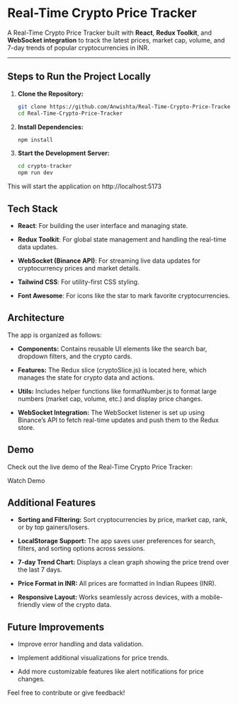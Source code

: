 # Real-Time Crypto Price Tracker

A Real-Time Crypto Price Tracker built with **React**, **Redux Toolkit**, and **WebSocket integration** to track the latest prices, market cap, volume, and 7-day trends of popular cryptocurrencies in INR.

---

## Steps to Run the Project Locally

1. **Clone the Repository:**
   ```bash
   git clone https://github.com/Anwishta/Real-Time-Crypto-Price-Tracker.git
   cd Real-Time-Crypto-Price-Tracker
   ```


2. **Install Dependencies:**
    ```bash
    npm install
    ````

3. **Start the Development Server:**

    ```bash
    cd crypto-tracker
    npm run dev
    ```

This will start the application on http://localhost:5173

## Tech Stack
- **React**: For building the user interface and managing state.

- **Redux Toolkit**: For global state management and handling the real-time data updates.

- **WebSocket (Binance API)**: For streaming live data updates for cryptocurrency prices and market details.

- **Tailwind CSS**: For utility-first CSS styling.
- **Font Awesome**: For icons like the star to mark favorite cryptocurrencies.

## Architecture
The app is organized as follows:

- **Components:** Contains reusable UI elements like the search bar, dropdown filters, and the crypto cards.

- **Features:** The Redux slice (cryptoSlice.js) is located here, which manages the state for crypto data and actions.

- **Utils:** Includes helper functions like formatNumber.js to format large numbers (market cap, volume, etc.) and display price changes.

- **WebSocket Integration:** The WebSocket listener is set up using Binance’s API to fetch real-time updates and push them to the Redux store.

## Demo
Check out the live demo of the Real-Time Crypto Price Tracker:

Watch Demo

## Additional Features
- **Sorting and Filtering:** Sort cryptocurrencies by price, market cap, rank, or by top gainers/losers.

- **LocalStorage Support:** The app saves user preferences for search, filters, and sorting options across sessions.
- **7-day Trend Chart:** Displays a clean graph showing the price trend over the last 7 days.

- **Price Format in INR:** All prices are formatted in Indian Rupees (INR).

- **Responsive Layout:** Works seamlessly across devices, with a mobile-friendly view of the crypto data.

## Future Improvements

- Improve error handling and data validation.

- Implement additional visualizations for price trends.

- Add more customizable features like alert notifications for price changes.

Feel free to contribute or give feedback!
